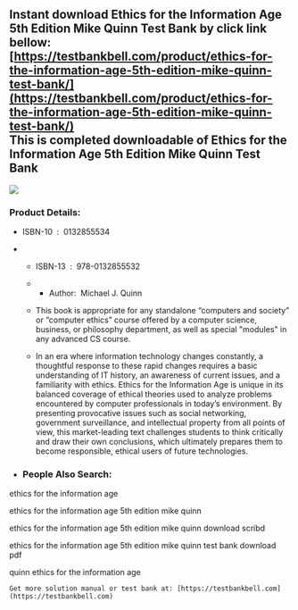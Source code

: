Instant download **Ethics for the Information Age 5th Edition Mike Quinn Test Bank** by click link bellow:  
[https://testbankbell.com/product/ethics-for-the-information-age-5th-edition-mike-quinn-test-bank/](https://testbankbell.com/product/ethics-for-the-information-age-5th-edition-mike-quinn-test-bank/)  
This is completed downloadable of Ethics for the Information Age 5th Edition Mike Quinn Test Bank
-------------------------------------------------------------------------------------------------


![](https://testbankbell.com/wp-content/uploads/2023/05/ethics-information-age-5th-edition-mike-quinn-test-bank.jpg)
### Product Details:


* ISBN-10 ‏ : ‎ 0132855534
* * ISBN-13 ‏ : ‎ 978-0132855532
  * * Author:  Michael J. Quinn
   
  * This book is appropriate for any standalone “computers and society” or “computer ethics” course offered by a computer science, business, or philosophy department, as well as special "modules" in any advanced CS course.
 
  * In an era where information technology changes constantly, a thoughtful response to these rapid changes requires a basic understanding of IT history, an awareness of current issues, and a familiarity with ethics. Ethics for the Information Age is unique in its balanced coverage of ethical theories used to analyze problems encountered by computer professionals in today’s environment. By presenting provocative issues such as social networking, government surveillance, and intellectual property from all points of view, this market-leading text challenges students to think critically and draw their own conclusions, which ultimately prepares them to become responsible, ethical users of future technologies.
 
* ### People Also Search:

ethics for the information age

ethics for the information age 5th edition mike quinn

ethics for the information age 5th edition mike quinn download scribd

ethics for the information age 5th edition mike quinn test bank download pdf

quinn ethics for the information age


    Get more solution manual or test bank at: [https://testbankbell.com](https://testbankbell.com)

